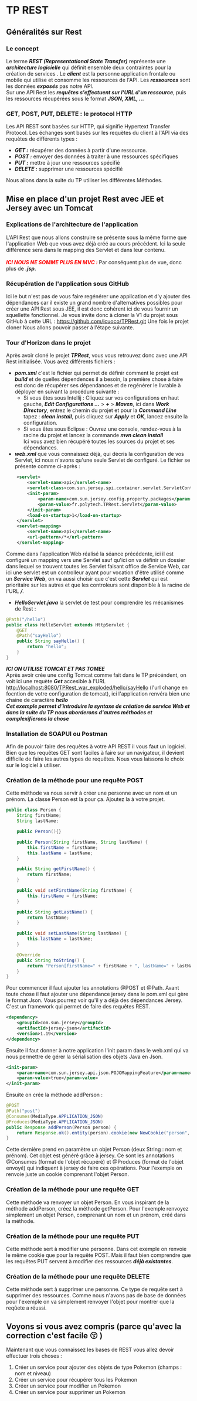 # TP REST
## Généralités sur Rest
### Le concept
Le terme ***REST (Representational State Transfer)*** représente une ***architecture logicielle*** qui définit ensemble deux contraintes pour la création de services .
Le ***client*** est la personne application frontale ou mobile qui utilise et consomme les ressources de l'API.
Les ***ressources*** sont les données ***exposés*** pas notre API.
<br/> Sur une API Rest les ***requêtes s'effectuent sur l'URL d'un ressource***, puis les ressources récupérées sous le format ***JSON, XML, ...***

### GET, POST, PUT, DELETE : le protocol HTTP
Les API REST sont basées sur HTTP, qui signifie Hypertext Transfer Protocol.
Les échanges sont basés sur les requètes du client à l'API via des requètes de différents types :
* ***GET :*** récupérer des données à partir d'une ressource.
* ***POST :*** envoyer des données à traiter à une ressources spécifiques
* ***PUT :*** mettre à jour une ressources spécifié
* ***DELETE :*** supprimer une ressources spécifié

Nous allons dans la suite du TP utiliser les différentes Méthodes.
## Mise en place d'un projet Rest avec JEE et Jersey avec un Tomcat
### Explications de l'architecture de l'application
L'API Rest que nous allons construire se présente sous la même forme que l'application Web que vous avez déjà créé au cours précédent.
Ici la seule différence sera dans le mapping des Servlet et dans leur contenu.
<br/><br/>***<span style="color:red"> ICI NOUS NE SOMME PLUS EN MVC : </span>*** Par conséquent plus de vue, donc plus de ***.jsp***.

### Récupération de l'application sous GitHub
Ici le but n'est pas de vous faire regénérer une application et d'y ajouter des dépendances car il existe un grand nombre d'alternatives possibles pour créer une API Rest sous JEE, il est donc cohérent ici de vous fournir un squellette fonctionnel.
Je vous invite donc à cloner la V1 du projet sous GitHub à cette URL :  <https://github.com/lcuoco/TPRest.git>
Une fois le projet cloner Nous allons pouvoir passer à l'étape suivante.

### Tour d'Horizon dans le projet
Après avoir cloné le projet ***TPRest***, vous vous retrouvez donc avec une API Rest initialisée.
Vous avez différents fichiers :
* ***pom.xml*** c'est le fichier qui permet de définir comment le projet est ***build*** et de quelles dépendences il a besoin, la première chose à faire est donc de récupérer ses dépendances et de regénérer le livrable à déployer en suivant la procédure suivante :
    * Si vous êtes sous Intellij :
      Cliquez sur vos configurations en haut gauche, ***Edit Configurations ...*** > ***+*** > ***Maven***, ici dans ***Work Directory***, entrez le chemin du projet et pour la ***Command Line*** tapez : ***clean install***, puis cliquez sur ***Apply*** et ***OK***, lancez ensuite la configuration.
    * Si vous êtes sous Eclipse : Ouvrez une console, rendez-vous à la racine du projet et lancez la commande ***mvn clean install***
      <br/> Ici vous avez bien récupéré toutes les sources du projet et ses dépendances.
* ***web.xml*** que vous connaissez déjà, qui décris la configuration de vos Servlet, ici nous n'avons qu'une seule Servlet de configuré. Le fichier se présente comme ci-après :
```xml 
    <servlet>
        <servlet-name>api</servlet-name>
        <servlet-class>com.sun.jersey.spi.container.servlet.ServletContainer</servlet-class>
        <init-param>
            <param-name>com.sun.jersey.config.property.packages</param-name>
            <param-value>fr.polytech.TPRest.Servlet</param-value>
        </init-param>
        <load-on-startup>1</load-on-startup>
    </servlet>
    <servlet-mapping>
        <servlet-name>api</servlet-name>
        <url-pattern>/*</url-pattern>
    </servlet-mapping>
```
Comme dans l'application Web réalisé la séance précédente, ici il est configuré un mapping vers une Servlet sauf qu'ici on va définir un dossier dans lequel se trouvent toutes les Servlet faisant office de Service Web, car ici une servlet est un controlleur ayant pour vocation d'être utilisé comme un ***Service Web***, on va aussi choisir que c'est cette ***Servlet*** qui est prioritaire sur les autres et que les controleurs sont disponible à la racine de l'URL ***/***.
* ***HelloServlet.java*** la servlet de test pour comprendre les mécanismes de Rest :
```java
@Path("/hello")
public class HelloServlet extends HttpServlet {
    @GET
    @Path("sayHello")
    public String sayHello() {
        return "hello";
    }
}
```
***ICI ON UTILISE TOMCAT ET PAS TOMEE***<br/>
Après avoir crée une config Tomcat comme fait dans le TP précéndent, on voit ici une requète ***Get*** accesible à l'URL <http://localhost:8080/TPRest_war_exploded/hello/sayHello> (l'url change en focntion de votre configuration de tomcat), ici l'application renvéra bien une chaine de caractère ***hello*** <br/>
***Cet exemple permet d'introduire la syntaxe de création de service Web et dans la suite du TP nous aborderons d'autres méthodes et complexifierons la chose***

### Installation de SOAPUI ou Postman
Afin de pouvoir faire des requêtes à votre API REST il vous faut un logiciel.
Bien que les requêtes GET sont faciles à faire sur un navigateur, il devient difficile de faire les autres types de requêtes.
Nous vous laissons le choix sur le logiciel à utiliser.

### Création de la méthode pour une requête POST
Cette méthode va nous servir à créer une personne avec un nom et un prénom.
La classe Person est la pour ça. Ajoutez la à votre projet.
```java
public class Person {
    String firstName;
    String lastName;

    public Person(){}

    public Person(String firstName, String lastName) {
        this.firstName = firstName;
        this.lastName = lastName;
    }

    public String getFirstName() {
        return firstName;
    }

    public void setFirstName(String firstName) {
        this.firstName = firstName;
    }

    public String getLastName() {
        return lastName;
    }

    public void setLastName(String lastName) {
        this.lastName = lastName;
    }

    @Override
    public String toString() {
        return "Person[firstName=" + firstName + ", lastName=" + lastName + "]";
    }
}

```
Pour commencer il faut ajouter les annotations @POST et @Path.
Avant toute chose il faut ajouter une dépendance jersey dans le pom.xml qui gère le format Json.
Vous pourrez voir qu'il y a déjà des dépendances Jersey. C'est un framework qui permet de faire des requêtes REST.
```xml
<dependency>
    <groupId>com.sun.jersey</groupId>
    <artifactId>jersey-json</artifactId>
    <version>1.19</version>
</dependency>
```
Ensuite il faut donner à notre application l'init param dans le web.xml qui va nous permettre de gérer la sérialisation des objets Java en Json.
```xml
<init-param>
    <param-name>com.sun.jersey.api.json.POJOMappingFeature</param-name>
    <param-value>true</param-value>
</init-param>
```
Ensuite on crée la méthode addPerson :
```java
@POST
@Path("post")
@Consumes(MediaType.APPLICATION_JSON)
@Produces(MediaType.APPLICATION_JSON)
public Response addPerson(Person person) {
    return Response.ok().entity(person).cookie(new NewCookie("person", person.toString())).build();
}
```
Cette dernière prend en paramètre un objet Person (deux String : nom et prénom). Cet objet est généré grâce à jersey.
Ce sont les annotations @Consumes (format de l'objet récupéré) et @Produces (format de l'objet envoyé) qui indiquent à jersey de faire ces opérations.
Pour l'exemple on renvoie juste un cookie comprenant l'objet Person.

### Création de la méthode pour une requête GET
Cette méthode va renvoyer un objet Person.
En vous inspirant de la méthode addPerson, créez la méthode getPerson.
Pour l'exemple renvoyez simplement un objet Person, comprenant un nom et un prénom, créé dans la méthode.

### Création de la méthode pour une requête PUT
Cette méthode sert à modifier une personne.
Dans cet exemple on renvoie le même cookie que pour la requête POST. 
Mais il faut bien comprendre que les requêtes PUT servent à modifier des ressources ***déjà existantes***.

### Création de la méthode pour une requête DELETE
Cette méthode sert à supprimer une personne.
Ce type de requête sert à supprimer des ressources.
Comme nous n'avons pas de base de données pour l'exemple on va simplement renvoyer l'objet pour montrer que la reqûete a réussi.

## Voyons si vous avez compris (parce qu'avec la correction c'est facile :kissing: )
Maintenant que vous connaissez les bases de REST vous allez devoir effectuer trois choses :
1. Créer un service pour ajouter des objets de type Pokemon (champs : nom et niveau)
2. Créer un service pour récupérer tous les Pokemon
3. Créer un service pour modifier un Pokemon
4. Créer un service pour supprimer un Pokemon
